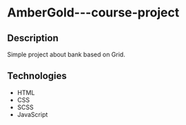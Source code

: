 # AmberGold---course-project

## Description
Simple project about bank based on Grid.

## Technologies
- HTML
- CSS
- SCSS
- JavaScript 


